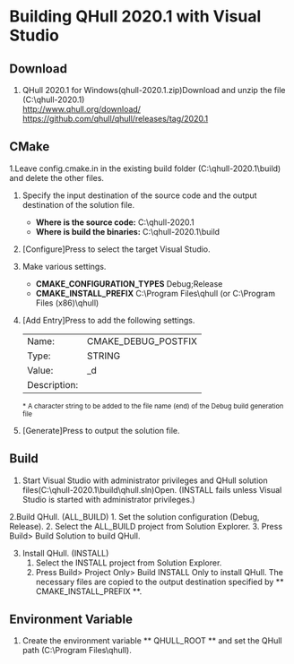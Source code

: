 Building QHull 2020.1 with Visual Studio
=================================================

Download
--------
1. QHull 2020.1 for Windows(qhull-2020.1.zip)Download and unzip the file (C:\qhull-2020.1)  
   <http://www.qhull.org/download/>  
   <https://github.com/qhull/qhull/releases/tag/2020.1>  


CMake  
-----
1.Leave config.cmake.in in the existing build folder (C:\qhull-2020.1\build) and delete the other files.

1. Specify the input destination of the source code and the output destination of the solution file. 
    * **Where is the source code:**         C:\qhull-2020.1  
    * **Where is build the binaries:**      C:\qhull-2020.1\build  

2. [Configure]Press to select the target Visual Studio.

3. Make various settings. 
    * **CMAKE_CONFIGURATION_TYPES**         Debug;Release  
    * **CMAKE_INSTALL_PREFIX**              C:\Program Files\qhull (or C:\Program Files (x86)\qhull)  

4. [Add Entry]Press to add the following settings.  
    <table>
      <tr>
        <td>Name:</td>
        <td>CMAKE_DEBUG_POSTFIX</td>
      </tr>
      <tr>
        <td>Type:</td>
        <td>STRING</td>
      </tr>
      <tr>
        <td>Value:</td>
        <td>_d</td>
      </tr>
      <tr>
        <td>Description:</td>
        <td></td>
      </tr>
    </table>  
    <sup>* A character string to be added to the file name (end) of the Debug build generation file </sup> 

5. [Generate]Press to output the solution file. 


Build  
-----
1. Start Visual Studio with administrator privileges and QHull solution files(C:\qhull-2020.1\build\qhull.sln)Open.
   (INSTALL fails unless Visual Studio is started with administrator privileges.)  

2.Build QHull. (ALL_BUILD)
     1. Set the solution configuration (Debug, Release).
     2. Select the ALL_BUILD project from Solution Explorer.
     3. Press Build> Build Solution to build QHull.

3. Install QHull. (INSTALL)
     1. Select the INSTALL project from Solution Explorer.
     2. Press Build> Project Only> Build INSTALL Only to install QHull.
        The necessary files are copied to the output destination specified by ** CMAKE_INSTALL_PREFIX **.


Environment Variable
--------------------
1. Create the environment variable ** QHULL_ROOT ** and set the QHull path (C:\Program Files\qhull). 
